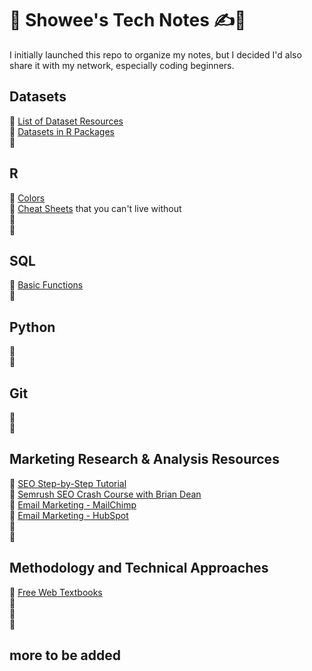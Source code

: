 # 💎 Showee's Tech Notes ✍️🔖
I initially launched this repo to organize my notes, but I decided I'd also share it with my network, especially coding beginners.

## Datasets
📌 [List of Dataset Resources](https://github.com/ShokoLocoMocco/tech-notes/blob/gh-pages/datasets.md) <br>
📌 [Datasets in R Packages](https://github.com/ShokoLocoMocco/tech-notes/blob/gh-pages/R/datasets.md#datasets)<br>
📌 <br>

## R

📌 [Colors](https://github.com/ShokoLocoMocco/tech-notes/blob/gh-pages/R/colors.md#r-colors-) <br>
📌 [Cheat Sheets](https://github.com/rstudio/cheatsheets) that you can't live without <br>
📌 <br>
📌 <br>

## SQL
📌 [Basic Functions](https://github.com/FavioVazquez/ds-cheatsheets/blob/master/SQL/SQL-cheat-sheet.pdf)<br>
📌 <br>

## Python
📌 <br>
📌 <br>

## Git
📌 <br>
📌 <br>

## Marketing Research & Analysis Resources
📌 [SEO Step-by-Step Tutorial](https://blog.hubspot.com/blog/tabid/6307/bid/1436/shortest-tutorial-ever-on-seo-search-engine-optimization.aspx)<br>
📌 [Semrush SEO Crash Course with Brian Dean](https://www.semrush.com/academy/courses/semrush-seo-crash-course-with-brian-dean/lessons/lesson-1/)<br>
📌 [Email Marketing - MailChimp](https://mailchimp.com/resources/email/) <br>
📌 [Email Marketing - HubSpot](https://mailchimp.com/resources/email/)<br>
📌 <br>
📌 <br>

## Methodology and Technical Approaches
📌 [Free Web Textbooks](/resources/text.md) <br>
📌 <br>
📌 <br>
📌 <br>

## more to be added
